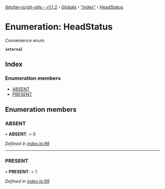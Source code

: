 [@tufan-io/git-utils - v1.1.2](../README.md) › [Globals](../globals.md) › ["index"](../modules/_index_.md) › [HeadStatus](_index_.headstatus.md)

# Enumeration: HeadStatus

Convenience enum

**`internal`** 

## Index

### Enumeration members

* [ABSENT](_index_.headstatus.md#absent)
* [PRESENT](_index_.headstatus.md#present)

## Enumeration members

###  ABSENT

• **ABSENT**: = 0

*Defined in [index.ts:98](https://github.com/tufan-io/git-utils/blob/1e41f91/src/index.ts#L98)*

___

###  PRESENT

• **PRESENT**: = 1

*Defined in [index.ts:99](https://github.com/tufan-io/git-utils/blob/1e41f91/src/index.ts#L99)*
